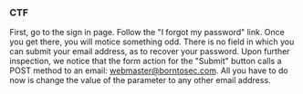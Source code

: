 ### CTF

First, go to the sign in page. Follow the "I forgot my password" link. Once you get there, you will motice something odd. There is no field in which you can submit your email address, as to recover your password. Upon further inspection, we notice that the form action for the "Submit" button calls a POST method to an email: webmaster@borntosec.com. All you have to do now is change the value of the parameter to any other email address.
